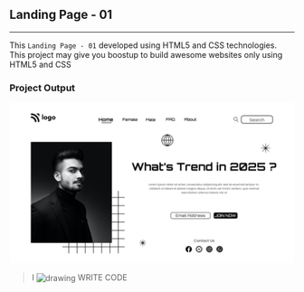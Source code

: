 ## Landing Page - 01
---
This `Landing Page - 01` developed using HTML5 and CSS technologies. This project may give you boostup to build awesome websites only using HTML5 and CSS

### Project Output
![Project Thumbnail](/assets/Thumbnail.png)


>I <img align="center" src="https://cdn0.iconfinder.com/data/icons/small-n-flat/24/678087-heart-256.png" alt="drawing" style="width:17px;"/> WRITE CODE